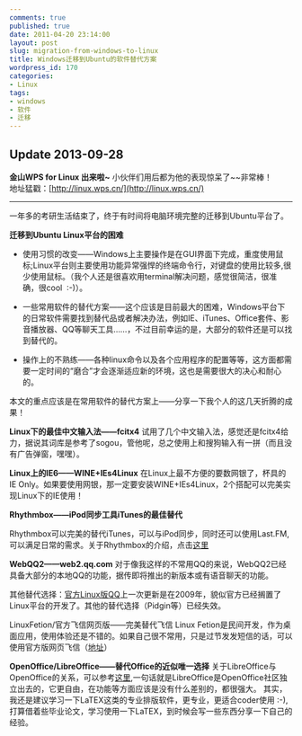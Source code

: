 ```yaml
---
comments: true
published: true
date: 2011-04-20 23:14:00
layout: post
slug: migration-from-windows-to-linux
title: Windows迁移到Ubuntu的软件替代方案
wordpress_id: 170
categories:
- Linux
tags:
- windows
- 软件
- 迁移
---
```


## Update 2013-09-28

**金山WPS for Linux 出来啦~** 小伙伴们用后都为他的表现惊呆了~~非常棒！   
地址猛戳：[http://linux.wps.cn/](http://linux.wps.cn/)


____

一年多的考研生活结束了，终于有时间将电脑环境完整的迁移到Ubuntu平台了。


**迁移到Ubuntu Linux平台的困难**

	
  * 使用习惯的改变——Windows上主要操作是在GUI界面下完成，重度使用鼠标;Linux平台则主要使用功能异常强悍的终端命令行，对键盘的使用比较多,很少使用鼠标。（我个人还是很喜欢用terminal解决问题，感觉很简洁，很准确，很cool  :-)）。

	
  * 一些常用软件的替代方案——这个应该是目前最大的困难，Windows平台下的日常软件需要找到替代品或者解决办法，例如IE、iTunes、Office套件、影音播放器、QQ等聊天工具……，不过目前幸运的是，大部分的软件还是可以找到替代的。

	
  * 操作上的不熟练——各种linux命令以及各个应用程序的配置等等，这方面都需要一定时间的“磨合”才会逐渐适应新的环境，这也是需要很大的决心和耐心的。 


本文的重点应该是在常用软件的替代方案上——分享一下我个人的这几天折腾的成果！<!-- more -->

**Linux下的最佳中文输入法——fcitx4**
试用了几个中文输入法，感觉还是fcitx4给力，据说其词库是参考了sogou，管他呢，总之使用上和搜狗输入有一拼（而且没有广告弹窗，嘿嘿）。

**Linux上的IE6——WINE+IEs4Linux**
在Linux上最不方便的要数网银了，杯具的IE Only。如果要使用网银，那一定要安装WINE+IEs4Linux，2个搭配可以完美实现Linux下的IE使用！

**Rhythmbox——iPod同步工具iTunes的最佳替代**

Rhythmbox可以完美的替代iTunes，可以与iPod同步，同时还可以使用Last.FM,可以满足日常的需求。关于Rhythmbox的介绍，点击[这里](http://www.hudong.com/wiki/Rhythmbox)

**WebQQ2——web2.qq.com**
对于像我这样的不常用QQ的来说，WebQQ2已经具备大部分的本地QQ的功能，据传即将推出的新版本或有语音聊天的功能。

其他替代选择：[官方Linux版QQ](http://im.qq.com/qq/linux/download.shtml)上一次更新是在2009年，貌似官方已经搁置了Linux平台的开发了。其他的替代选择（Pidgin等）已经失效。

LinuxFetion/官方飞信网页版——完美替代飞信
Linux Fetion是民间开发，作为桌面应用，使用体验还是不错的。如果自己很不常用，只是过节发发短信的话，可以使用官方版网页飞信（[地址](https://webim.feixin.10086.cn/)）


**OpenOffice/LibreOffice——替代Office的近似唯一选择**
关于LibreOffice与OpenOffice的关系，可以参考[这里](http://www.oschina.net/news/15571/openoffice-and-libreoffice),一句话就是LibreOffice是OpenOffice社区独立出去的，它更自由，在功能等方面应该是没有什么差别的，都很强大。
其实，我还是建议学习一下LaTEX这类的专业排版软件，更专业，更适合coder使用 :-),打算借着些毕业论文，学习使用一下LaTEX，到时候会写一些东西分享一下自己的经验。
